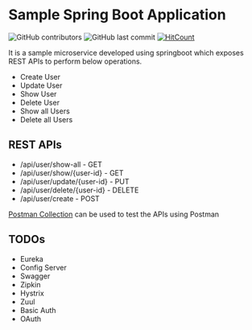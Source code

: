 # Sample Spring Boot Application

![GitHub contributors](https://img.shields.io/github/contributors/vasanthpandian/spring-boot-demo.svg) ![GitHub last commit](https://img.shields.io/github/last-commit/vasanthpandian/spring-boot-demo.svg)
[![HitCount](http://hits.dwyl.io/Naereen/badges.svg)](http://hits.dwyl.io/Naereen/badges)

It is a sample microservice developed using springboot which exposes REST APIs to perform below operations.
- Create User
- Update User
- Show User
- Delete User
- Show all Users
- Delete all Users

## REST APIs
- /api/user/show-all - GET
- /api/user/show/{user-id} - GET
- /api/user/update/{user-id} - PUT
- /api/user/delete/{user-id} - DELETE
- /api/user/create - POST

[Postman Collection](/user-service.postman_collection.json) can be used to test the APIs using Postman

## TODOs
- Eureka
- Config Server
- Swagger
- Zipkin
- Hystrix
- Zuul
- Basic Auth
- OAuth


